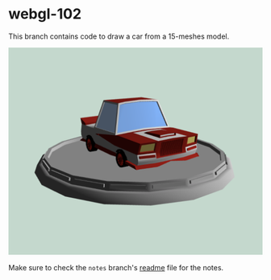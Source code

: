 # webgl-102

This branch contains code to draw a car from a 15-meshes model.

![car](docs/car-model.png)

Make sure to check the `notes` branch's [readme](https://github.com/armno/webgl-102/blob/notes/readme.md) file for the notes.
